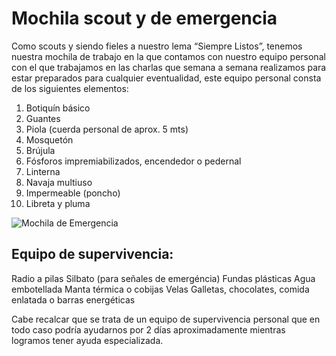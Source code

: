 # Mochila scout y de emergencia

Como scouts y siendo fieles a nuestro lema “Siempre Listos”, tenemos nuestra mochila de trabajo en la que contamos con nuestro equipo personal con el que trabajamos en las charlas que semana a semana realizamos para estar preparados para cualquier eventualidad, este equipo personal consta de los siguientes elementos:

1. Botiquín básico
1. Guantes
1. Piola (cuerda personal de aprox. 5 mts)
1. Mosquetón
1. Brújula
1. Fósforos impremiabilizados, encendedor o pedernal
1. Linterna
1. Navaja multiuso
1. Impermeable (poncho)
1. Libreta y pluma

![Mochila de Emergencia]("mochilaemergencia1-01-1024x640.png")

## Equipo de supervivencia:

Radio a pilas
Silbato (para señales de emergéncia)
Fundas plásticas
Agua embotellada
Manta térmica o cobijas
Velas
Galletas, chocolates, comida enlatada o barras energéticas
 

Cabe recalcar que se trata de un equipo de supervivencia personal que en todo caso podría ayudarnos por 2 días aproximadamente  mientras logramos tener ayuda especializada.
